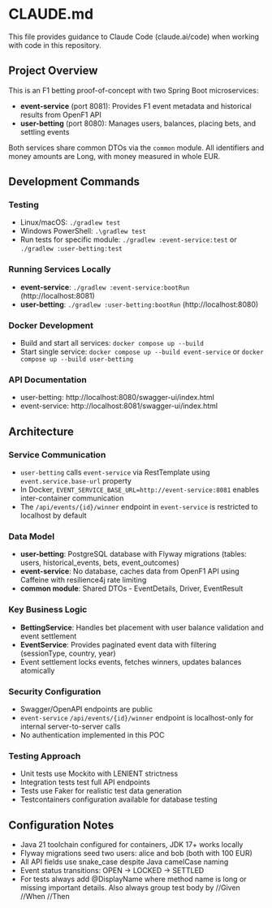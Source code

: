 # CLAUDE.md

This file provides guidance to Claude Code (claude.ai/code) when working with code in this repository.

## Project Overview

This is an F1 betting proof-of-concept with two Spring Boot microservices:
- **event-service** (port 8081): Provides F1 event metadata and historical results from OpenF1 API
- **user-betting** (port 8080): Manages users, balances, placing bets, and settling events

Both services share common DTOs via the `common` module. All identifiers and money amounts are Long, with money measured in whole EUR.

## Development Commands

### Testing
- Linux/macOS: `./gradlew test`
- Windows PowerShell: `.\gradlew test`
- Run tests for specific module: `./gradlew :event-service:test` or `./gradlew :user-betting:test`

### Running Services Locally
- **event-service**: `./gradlew :event-service:bootRun` (http://localhost:8081)
- **user-betting**: `./gradlew :user-betting:bootRun` (http://localhost:8080)

### Docker Development
- Build and start all services: `docker compose up --build`
- Start single service: `docker compose up --build event-service` or `docker compose up --build user-betting`

### API Documentation
- user-betting: http://localhost:8080/swagger-ui/index.html
- event-service: http://localhost:8081/swagger-ui/index.html

## Architecture

### Service Communication
- `user-betting` calls `event-service` via RestTemplate using `event.service.base-url` property
- In Docker, `EVENT_SERVICE_BASE_URL=http://event-service:8081` enables inter-container communication
- The `/api/events/{id}/winner` endpoint in `event-service` is restricted to localhost by default

### Data Model
- **user-betting**: PostgreSQL database with Flyway migrations (tables: users, historical_events, bets, event_outcomes)
- **event-service**: No database, caches data from OpenF1 API using Caffeine with resilience4j rate limiting
- **common module**: Shared DTOs - EventDetails, Driver, EventResult

### Key Business Logic
- **BettingService**: Handles bet placement with user balance validation and event settlement
- **EventService**: Provides paginated event data with filtering (sessionType, country, year)
- Event settlement locks events, fetches winners, updates balances atomically

### Security Configuration
- Swagger/OpenAPI endpoints are public
- `event-service` `/api/events/{id}/winner` endpoint is localhost-only for internal server-to-server calls
- No authentication implemented in this POC

### Testing Approach
- Unit tests use Mockito with LENIENT strictness
- Integration tests test full API endpoints
- Tests use Faker for realistic test data generation
- Testcontainers configuration available for database testing

## Configuration Notes
- Java 21 toolchain configured for containers, JDK 17+ works locally
- Flyway migrations seed two users: alice and bob (both with 100 EUR)
- All API fields use snake_case despite Java camelCase naming
- Event status transitions: OPEN → LOCKED → SETTLED
- For tests always add @DisplayName where method name is long or missing important details. Also always group test body by //Given //When //Then